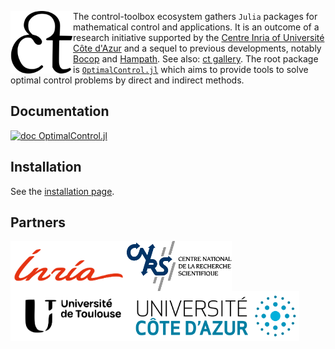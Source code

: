 <p> 
  <a href="https://github.com/control-toolbox"><img width="100" align='left' src="ct-crop.svg"></a>
</p>

The control-toolbox ecosystem gathers `Julia` packages for mathematical control and applications. It is an outcome of a research initiative supported by the [Centre Inria of Université Côte d'Azur](https://www.inria.fr/en/inria-centre-universite-cote-azur) and a sequel to previous developments, notably [Bocop](https://www.bocop.org) and [Hampath](https://www.hampath.org). See also: [ct gallery](https://ct.gitlabpages.inria.fr/gallery). The root package is [`OptimalControl.jl`](https://github.com/control-toolbox/OptimalControl.jl) which aims to provide tools to solve optimal control problems by direct and indirect methods.

## Documentation

[![doc OptimalControl.jl](https://img.shields.io/badge/doc-OptimalControl.jl-blue)](https://control-toolbox.github.io/OptimalControl.jl)

## Installation

See the [installation page](https://github.com/control-toolbox#installation).

## Partners

<a href="https://www.inria.fr"><img height="80" align='left' src="inria.svg"></a>
<a href="https://www.cnrs.fr"><img height="80" align='left' src="LogoCNRS.svg"></a>
<a href="https://www.univ-toulouse.fr"><img height="80" align='left' src="logo-univ-toulouse.svg"></a>
<a href="https://www.univ-cotedazur.fr"><img height="80" align='left' src="Logo-univ-nice-cote-dazur.svg"></a>
